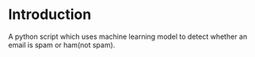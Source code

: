# Introduction
A python script which uses machine learning model to detect whether an email is spam or ham(not spam).
